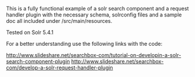 This is a fully functional example of a solr search component and a request handler plugin with the necessary schema, solrconfig files and a sample doc all included under /src/main/resources.

Tested on Solr 5.4.1

For a better understanding use the following links with the code: 

http://www.slideshare.net/searchbox-com/tutorial-on-developin-a-solr-search-component-plugin
http://www.slideshare.net/searchbox-com/develop-a-solr-request-handler-plugin
